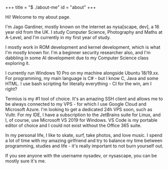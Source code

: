 +++
title = "$ ./about-me"
id = "about"
+++

Hi! Welcome to my about page.

I'm Jago Gardiner, mostly known on the internet as nysa[scape, dev], a 16 year
old from the UK. I study Computer Science, Photography and Maths at A-Level,
and I'm currently in my first year of study.

I mostly work in ROM development and kernel development, which is what I'm
mostly known for. I'm a beginner security researcher also, and I'm dabbling
in some AI development due to my Computer Science class exploring it.

I currently run Windows 10 Pro on my machine alongside Ubuntu 18/19.xx. For
programming, my main language is C# - but I know C, Java and some HTML. I use
bash scripting for literally everything - CI for the win, am I right?

Termius is my #1 tool of choice. It's an amazing SSH client and allows me to
be always connected to my VPS - for which I use Google Cloud and Microsoft
Azure. I'm looking to get a dedicated 24h VPS soon, such as Vultr. For my
IDE, I have a subscription to the JetBrains suite for Linux, and I, of
course, use Microsoft VS 2019 for Windows. VS Code is my portable editor of
choice and I could not exist without the Office 365 suite.

In my personal life, I like to skate, surf, take photos, and love music.
I spend a lot of time with my amazing girlfriend and try to balance my time
between programming, studies and life - it's really important to not burn
yourself out.

If you see anyone with the username nysadev, or nysascape, you can be mostly
sure it's me.
